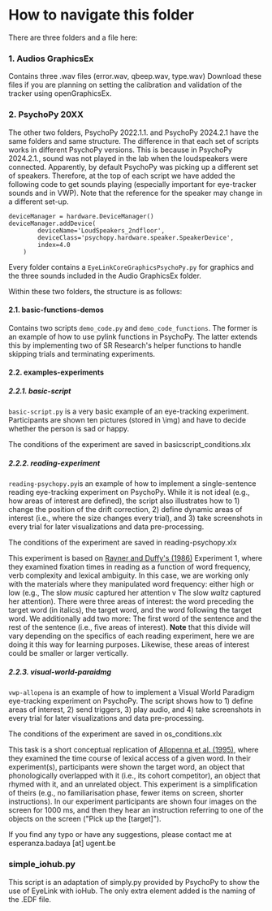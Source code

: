 # How to navigate this folder

There are three folders and a file here:

### 1. Audios GraphicsEx

Contains three .wav files (error.wav, qbeep.wav, type.wav)
Download these files if you are planning on setting the calibration and validation of the tracker using openGraphicsEx.

### 2. PsychoPy 20XX

The other two folders, PsychoPy 2022.1.1. and PsychoPy 2024.2.1 have the same folders and same structure. The difference in that each set of scripts works in different PsychoPy versions. This is because in PsychoPy 2024.2.1., sound was not played in the lab when the loudspeakers were connected. Apparently, by default PsychoPy was picking up a different set of speakers. Therefore, at the top of each script we have added the following code to get sounds playing (especially important for eye-tracker sounds and in VWP). Note that the reference for the speaker may change in a different set-up.

```
deviceManager = hardware.DeviceManager()
deviceManager.addDevice(
        deviceName='LoudSpeakers_2ndfloor',
        deviceClass='psychopy.hardware.speaker.SpeakerDevice',
        index=4.0
    )
```

Every folder contains a ```EyeLinkCoreGraphicsPsychoPy.py``` for graphics and the three sounds included in the Audio GraphicsEx folder.

Within these two folders, the structure is as follows:

#### 2.1. basic-functions-demos

Contains two scripts ```demo_code.py``` and ```demo_code_functions```. The former is an example of how to use pylink functions in PsychoPy. The latter extends this by implementing two of SR Research's helper functions to handle skipping trials and terminating experiments. 

#### 2.2. examples-experiments

##### 2.2.1. basic-script

```basic-script.py``` is a very basic example of an eye-tracking experiment. Participants are shown ten pictures (stored in \img) and have to decide whether the person is sad or happy.

The conditions of the experiment are saved in basicscript_conditions.xlx

##### 2.2.2. reading-experiment

```reading-psychopy.py```is an example of how to implement a single-sentence reading eye-tracking experiment on PsychoPy. While it is not ideal (e.g., how areas of interest are defined), the script also illustrates how to 1) change the position of the drift correction, 2) define dynamic areas of interest (i.e., where the size changes every trial), and 3) take screenshots in every trial for later visualizations and data pre-processing. 

The conditions of the experiment are saved in reading-psychopy.xlx

This experiment is based on [Rayner and Duffy's (1986)](https://link.springer.com/article/10.3758/bf03197692) Experiment 1, where they examined fixation times in reading as a function of word frequency, verb complexity and lexical ambiguity. In this case, we are working only with the materials where they manipulated word frequency: either high or low (e.g., The slow _music_ captured her attention v The slow _waltz_ captured her attention). There were three areas of interest: the word preceding the target word (in italics), the target word, and the word following the target word. We additionally add two more: The first word of the sentence and the rest of the sentence (i.e., five areas of interest). **Note** that this divide will vary depending on the specifics of each reading experiment, here we are doing it this way for learning purposes. Likewise, these areas of interest could be smaller or larger vertically. 

##### 2.2.3. visual-world-paraidmg

```vwp-allopena``` is an example of how to implement a Visual World Paradigm eye-tracking experiment on PsychoPy. The script shows how to 1) define areas of interest, 2) send triggers, 3) play audio, and 4) take screenshots in every trial for later visualizations and data pre-processing. 

The conditions of the experiment are saved in os_conditions.xlx

This task is a short conceptual replication of [Allopenna et al. (1995)](https://www.sciencedirect.com/science/article/pii/S0749596X97925584), where they examined the time course of lexical access of a given word. In their experiment(s), participants were shown the target word, an object that phonologically overlapped with it (i.e., its cohort competitor), an object that rhymed with it, and an unrelated object. This experiment is a simplification of theirs (e.g., no familiarisation phase, fewer items on screen, shorter instructions). In our experiment participants are shown four images on the screen for 1000 ms, and then they hear an instruction referring to one of the objects on the screen ("Pick up the [target]"). 

If you find any typo or have any suggestions, please contact me at esperanza.badaya [at] ugent.be

### simple_iohub.py

This script is an adaptation of simply.py provided by PsychoPy to show the use of EyeLink with ioHub. The only extra element added is the naming of the .EDF file.
